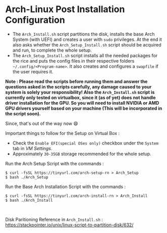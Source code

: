 # Arch-Linux Post Installation Configuration

- The ```Arch_Install.sh``` script partitions the disk, installs the base Arch System (with UEFI) and creates a user with ```sudo``` privileges. At the end
it also asks whether the ```Arch_Setup_Install.sh``` script should be acquired and run, to complete the whole setup.
- The ```Arch_Setup_Install.sh``` script installs all the needed packages for the rice and puts the config files in their respective folders ```~/.config/<Program-name>```. It also creates and configures a ```swapfile``` if the user requires it. 

**Note : Please read the scripts before running them and answer the questions asked in the scripts carefully, any damage caused to your system is solely
your responsibility! Also the ```Arch_Install.sh``` script is currently only tested on virtualbox, since it (as of yet) does not handle driver installation
for the GPU. So you will need to install NVIDIA or AMD GPU drivers yourself based on your machine (This will be incorporated in the script soon).**

Since, that's out of the way now :smile:

Important things to follow for the Setup on Virtual Box :
- Check the ```Enable EFI(special OSes only)``` checkbox under the ```System``` tab in *VM Settings*.
- Approximately ```30-35GB``` storage recommended for the whole setup.

Run the Arch Setup Script with the commands :

```
$ curl -fsSL https://tinyurl.com/arch-setup-rn > Arch_Setup
$ bash ./Arch_Setup
```

Run the Base Arch Installation Script with the commands :

```
$ curl -fsSL https://tinyurl.com/arch-install-rn > Arch_Install
$ bash ./Arch_Install
```

<br />

Disk Paritioning Reference in ```Arch_Install.sh``` : https://stackpointer.io/unix/linux-script-to-partition-disk/632/
